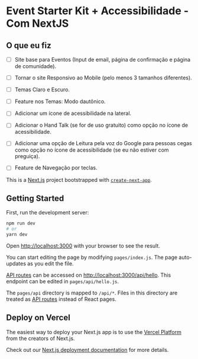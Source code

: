 # Event Starter Kit + Accessibilidade - Com NextJS

## O que eu fiz
- [ ] Site base para Eventos (Input de email, página de confirmação e página de comunidade).
- [ ] Tornar o site Responsivo ao Mobile (pelo menos 3 tamanhos diferentes).
- [ ] Temas Claro e Escuro.
- [ ] Feature nos Temas: Modo dautônico.
- [ ] Adicionar um ícone de acessibilidade na lateral.
- [ ] Adicionar o Hand Talk (se for de uso gratuito) como opção no ícone de acessibilidade.
- [ ] Adicionar uma opção de Leitura pela voz do Google para pessoas cegas como opção no ícone de acessibilidade (se eu não estiver com preguiça).
- [ ] Feature de Navegação por teclas.


This is a [Next.js](https://nextjs.org/) project bootstrapped with [`create-next-app`](https://github.com/vercel/next.js/tree/canary/packages/create-next-app).

## Getting Started

First, run the development server:

```bash
npm run dev
# or
yarn dev
```

Open [http://localhost:3000](http://localhost:3000) with your browser to see the result.

You can start editing the page by modifying `pages/index.js`. The page auto-updates as you edit the file.

[API routes](https://nextjs.org/docs/api-routes/introduction) can be accessed on [http://localhost:3000/api/hello](http://localhost:3000/api/hello). This endpoint can be edited in `pages/api/hello.js`.

The `pages/api` directory is mapped to `/api/*`. Files in this directory are treated as [API routes](https://nextjs.org/docs/api-routes/introduction) instead of React pages.

## Deploy on Vercel

The easiest way to deploy your Next.js app is to use the [Vercel Platform](https://vercel.com/new?utm_medium=default-template&filter=next.js&utm_source=create-next-app&utm_campaign=create-next-app-readme) from the creators of Next.js.

Check out our [Next.js deployment documentation](https://nextjs.org/docs/deployment) for more details.
